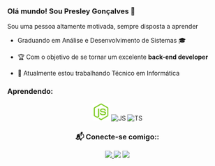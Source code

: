### Olá mundo! Sou Presley Gonçalves  👋

Sou uma pessoa altamente motivada, sempre disposta a aprender
* Graduando em Análise e Desenvolvimento de Sistemas 🎓
- :trophy: Com o objetivo de se tornar um excelente **back-end developer**
<!-- - :eyes: Looking to collaborate on **Web App Projects** -->


- 🔭 Atualmente estou trabalhando  Técnico em Informática 


<h3 align="left">Aprendendo:</h3>
    <p align="center">
  <img alt="Node" height="40" width="40" src="https://raw.githubusercontent.com/devicons/devicon/master/icons/nodejs/nodejs-original.svg">
  <img alt="JS" height="40" width="40" src="https://cdn.jsdelivr.net/gh/devicons/devicon/icons/javascript/javascript-original.svg" />   
 <img alt="TS" height="40" width="40" src="https://cdn.jsdelivr.net/gh/devicons/devicon/icons/typescript/typescript-original.svg" /> 
<!--   <img alt="Yarn"  height="40" width="40"  src="https://cdn.jsdelivr.net/gh/devicons/devicon/icons/yarn/yarn-original.svg"/> -->
   </p>
   
   ### <h3 align="center">:mailbox_with_mail: Conecte-se comigo::</h3>
<p align="left">
</p>

<p align="center">
  <a href="https://www.linkedin.com/in/presley-gon%C3%A7alves-da-silva-74b692232/" target="_blank">
    <img src="https://img.shields.io/badge/-LinkedIn-%230077B5?style=for-the-badge&logo=linkedin&logoColor=white" target="_blank">
  </a> 
  <a href="https://instagram.com/presleygs?igshid=ZDdkNTZiNTM=" target="_blank"><img src="https://img.shields.io/badge/-Instagram-%23E4405F?style=for-the-badge&logo=instagram&logoColor=white" target="_blank"></a>
 <a href = "mailto:presleygs.1607@gmail.com">
    <img src="https://img.shields.io/badge/-Gmail-%23333?style=for-the-badge&logo=gmail&logoColor=white" target="_blank">
  </a>
</p>
    </div>

